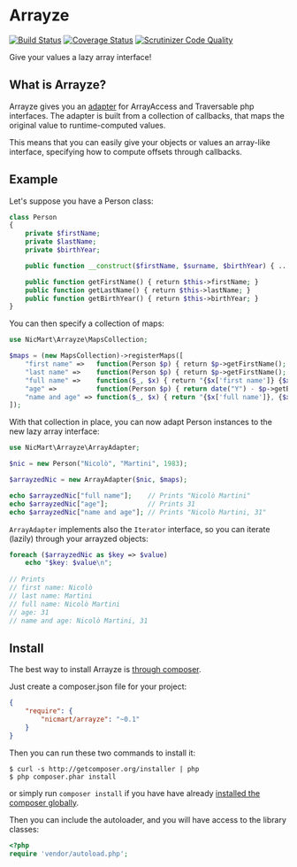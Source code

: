 # Arrayze
[![Build Status](https://travis-ci.org/nicmart/Arrayze.png?branch=master)](https://travis-ci.org/nicmart/Arrayze)
[![Coverage Status](https://coveralls.io/repos/nicmart/Arrayze/badge.png)](https://coveralls.io/r/nicmart/Arrayze)
[![Scrutinizer Code Quality](https://scrutinizer-ci.com/g/nicmart/Arrayze/badges/quality-score.png?b=master)](https://scrutinizer-ci.com/g/nicmart/Arrayze/?branch=master)

Give your values a lazy array interface!

## What is Arrayze?

Arrayze gives you an [adapter](http://en.wikipedia.org/wiki/Adapter_pattern) for ArrayAccess and Traversable
php interfaces. The adapter is built from a collection of callbacks, that maps the original value to runtime-computed
 values.

This means that you can easily give your objects or values an array-like interface, specifying how to compute
 offsets through callbacks.

## Example
Let's suppose you have a Person class:

```php
class Person
{
    private $firstName;
    private $lastName;
    private $birthYear;

    public function __construct($firstName, $surname, $birthYear) { ... }

    public function getFirstName() { return $this->firstName; }
    public function getLastName() { return $this->lastName; }
    public function getBirthYear() { return $this->birthYear; }
}
```

You can then specify a collection of maps:

```php
use NicMart\Arrayze\MapsCollection;

$maps = (new MapsCollection)->registerMaps([
    "first name" =>   function(Person $p) { return $p->getFirstName(); },
    "last name" =>    function(Person $p) { return $p->getFirstName(); },
    "full name" =>    function($_, $x) { return "{$x['first name']} {$x['last name']}"; },
    "age" =>          function(Person $p) { return date("Y") - $p->getBirthYear(); },
    "name and age" => function($_, $x) { return "{$x['full name']}, {$x['age']}" }
]);
```

With that collection in place, you can now adapt Person instances to the new
lazy array interface:

```php
use NicMart\Arrayze\ArrayAdapter;

$nic = new Person("Nicolò", "Martini", 1983);

$arrayzedNic = new ArrayAdapter($nic, $maps);

echo $arrayzedNic["full name"];    // Prints "Nicolò Martini"
echo $arrayzedNic["age"];          // Prints 31
echo $arrayzedNic["name and age"]; // Prints "Nicolò Martini, 31"
```

`ArrayAdapter` implements also the `Iterator` interface, so you can iterate (lazily)
through your arrayzed objects:

```php
foreach ($arrayzedNic as $key => $value)
    echo "$key: $value\n";
    
// Prints
// first name: Nicolò
// last name: Martini
// full name: Nicolò Martini
// age: 31
// name and age: Nicolò Martini, 31
```

## Install

The best way to install Arrayze is [through composer](http://getcomposer.org).

Just create a composer.json file for your project:

```JSON
{
    "require": {
        "nicmart/arrayze": "~0.1"
    }
}
```

Then you can run these two commands to install it:

    $ curl -s http://getcomposer.org/installer | php
    $ php composer.phar install

or simply run `composer install` if you have have already [installed the composer globally](http://getcomposer.org/doc/00-intro.md#globally).

Then you can include the autoloader, and you will have access to the library classes:

```php
<?php
require 'vendor/autoload.php';
```
